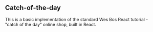 ## Catch-of-the-day

This is a basic implementation of the standard Wes Bos React tutorial - "catch of the day" online shop, built in React.
